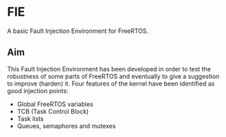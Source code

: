 # FIE
A basic Fault Injection Environment for FreeRTOS.

## Aim
This Fault Injection Environment has been developed in order to test the robustness of some parts of FreeRTOS and eventually to give a suggestion to improve (harden) it. Four features of the kernel have been identified as good injection points:
  * Global FreeRTOS variables
  * TCB (Task Control Block)
  * Task lists
  * Queues, semaphores and mutexes

